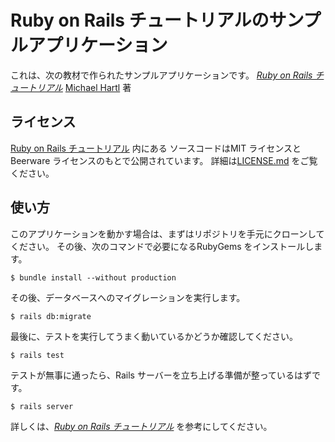 # Ruby on Rails チュートリアルのサンプルアプリケーション
これは、次の教材で作られたサンプルアプリケーションです。
[*Ruby on Rails チュートリアル*](https://railstutorial.jp/)
[Michael Hartl](http://www.michaelhartl.com/) 著

## ライセンス
[Ruby on Rails チュートリアル](https://railstutorial.jp/) 内にある
ソースコードはMIT ライセンスとBeerware ライセンスのもとで公開されています。
詳細は[LICENSE.md](LICENSE.md) をご覧ください。

## 使い方
このアプリケーションを動かす場合は、まずはリポジトリを手元にクローンしてください。
その後、次のコマンドで必要になるRubyGems をインストールします。
```
$ bundle install --without production
```
その後、データベースへのマイグレーションを実行します。
```
$ rails db:migrate
```
最後に、テストを実行してうまく動いているかどうか確認してください。
```
$ rails test
```
テストが無事に通ったら、Rails サーバーを立ち上げる準備が整っているはずです。
```
$ rails server
```
詳しくは、[*Ruby on Rails チュートリアル*](https://railstutorial.jp/)
を参考にしてください。